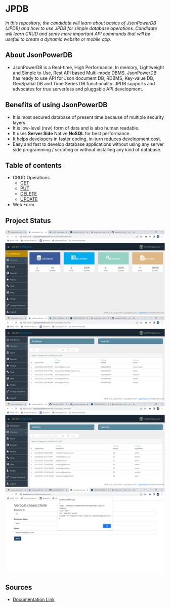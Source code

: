 # JPDB
*In this repository, the candidate will learn about basics of JsonPowerDB (JPDB) and how to use JPDB for simple database operations. Candidate will learn CRUD and some more important API commands that will be usefull to create a dynamic website or mobile app.*

## About JsonPowerDB
* JsonPowerDB is a Real-time, High Performance, In memory, Lightweight and Simple to Use, Rest API based Multi-mode DBMS. JsonPowerDB has ready to use API for Json document DB, RDBMS, Key-value DB, GeoSpatial DB and Time Series DB functionality. JPDB supports and advocates for true serverless and pluggable API development.

## Benefits of using JsonPowerDB
*  It is most secured database of present time because of multiple security layers.
*  It is low-level (raw) form of data and is also human readable.
*  It uses **Server Side** Native **NoSQL** for best performance.
*  It helps developers in faster coding, in-turn reduces development cost.
*  Easy and fast to develop database applications without using any server side programming / scripting or without installing any kind of database.

## Table of contents
*  CRUD Operations
   * <a href= "https://github.com/Sneha2351/JPDB/blob/main/Screenshots/GET.png">GET</a>
   * <a href= "https://github.com/Sneha2351/JPDB/blob/main/Screenshots/PUT.png">PUT</a>
   * <a href= "https://github.com/Sneha2351/JPDB/blob/main/Screenshots/DELETE.png">DELETE</a>
   * <a href= "https://github.com/Sneha2351/JPDB/blob/main/Screenshots/UPDATE.png">UPDATE</a>
*  Web Form

## Project Status
<img src= "https://github.com/Sneha2351/JPDB/blob/main/Screenshots/Dashboard.png">
<img src= "https://github.com/Sneha2351/JPDB/blob/main/Screenshots/Employee.png">
<img src= "https://github.com/Sneha2351/JPDB/blob/main/Screenshots/SAMPLE.png">
<img src= "https://github.com/Sneha2351/JPDB/blob/main/Screenshots/WebForm localhost.png">

## Sources
* <a href= "http://login2explore.com/jpdb/docs.html">Documentation Link</a>
